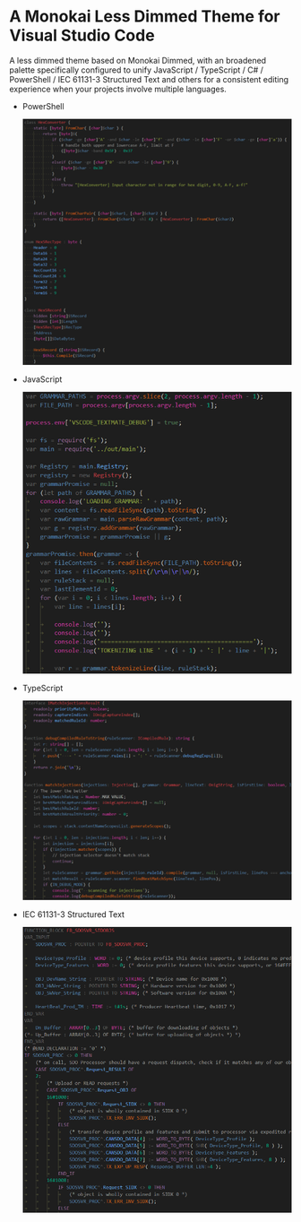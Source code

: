 # A Monokai Less Dimmed Theme for Visual Studio Code

A less dimmed theme based on Monokai Dimmed, with an broadened palette specifically configured to unify JavaScript / TypeScript / C# / PowerShell / IEC 61131-3 Structured Text and others for a consistent editing experience when your projects involve multiple languages.

 - PowerShell

   ![PowerShell Example](Example_PowerShell.png)

 - JavaScript

   ![JavaScript Example](Example_JS.png)

 - TypeScript

   ![TypeScript Example](Example_TS.png)

 - IEC 61131-3 Structured Text

   ![IEC 61131-3 Structured Text Example](Example_IECST.png)
